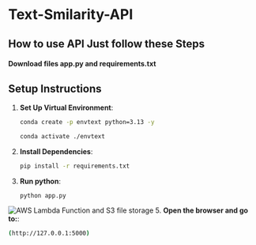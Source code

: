 # Text-Smilarity-API
## How to use API Just follow these Steps
 #### Download files app.py and requirements.txt
## Setup Instructions
1. **Set Up Virtual Environment**:
   ```bash
   conda create -p envtext python=3.13 -y
   
   conda activate ./envtext

2. **Install Dependencies**:
   ```bash
   pip install -r requirements.txt


3. **Run python**:
   ```bash
   python app.py

![AWS Lambda Function and S3 file storage](OutputTextScore.png)
5. **Open the browser and go to:**:
   ```bash
   (http://127.0.0.1:5000)
